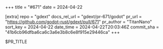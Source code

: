+++
title = "#671"
date = 2024-04-22

[extra]
repo = "gdext"
docs_rel_url = "gdext/pr-671/godot"
pr_url = "https://github.com/godot-rust/gdext/pull/671"
pr_author = "TitanNano"
sort_key = 2024-04-22
date_time = 2024-04-22T20:03:46Z
commit_sha = "41b6cb96dfba6ca6c3a6e3b8c6e8f915e29446ca"
+++

$PR_TITLE
